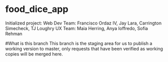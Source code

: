# food_dice_app
Initialized project:
Web Dev Team: Francisco Ordaz IV, Jay Lara, Carrington Simecheck, TJ Loughry
UX Team: Maia Herring, Anya Ioffredo, Sofia Rehman

#What is this branch
This branch is the staging area for us to publish a working version to master, only requests that have been verified as working copies will be merged here.